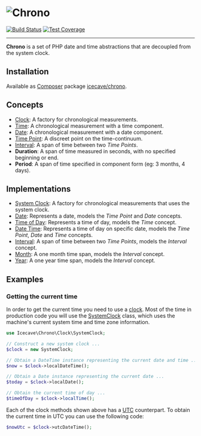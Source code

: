# ![Chrono]

[![Build Status]](http://travis-ci.org/IcecaveStudios/chrono)
[![Test Coverage]](http://icecave.com.au/chrono/artifacts/tests/coverage)

---

**Chrono** is a set of PHP date and time abstractions that are decoupled from the system clock.

## Installation

Available as [Composer](http://getcomposer.org) package [icecave/chrono](https://packagist.org/packages/icecave/chrono).

## Concepts

* [Clock](/IcecaveStudios/chrono/blob/master/lib/Icecave/Chrono/Clock/ClockInterface.php): A factory for chronological measurements.
* [Time](/IcecaveStudios/chrono/blob/master/lib/Icecave/Chrono/TimeInterface.php): A chronological measurement with a time component.
* [Date](/IcecaveStudios/chrono/blob/master/lib/Icecave/Chrono/DateInterface.php): A chronological measurement with a date component.
* [Time Point](/IcecaveStudios/chrono/blob/master/lib/Icecave/Chrono/TimePointInterface.php): A discreet point on the time-continuum.
* [Interval](/IcecaveStudios/chrono/blob/master/lib/Icecave/Chrono/Interval/IntervalInterface.php): A span of time between two *Time Points*.
* **Duration**: A span of time measured in seconds, with no specified beginning or end.
* **Period**: A span of time specified in component form (eg: 3 months, 4 days).

## Implementations

* [System Clock](/IcecaveStudios/chrono/blob/master/lib/Icecave/Chrono/Clock/SystemClock.php): A factory for chronological measurements that uses the system clock.
* [Date](/IcecaveStudios/chrono/blob/master/lib/Icecave/Chrono/Date.php): Represents a date, models the *Time Point* and *Date* concepts.
* [Time of Day](/IcecaveStudios/chrono/blob/master/lib/Icecave/Chrono/TimeOfDay.php): Represents a time of day, models the *Time* concept.
* [Date Time](/IcecaveStudios/chrono/blob/master/lib/Icecave/Chrono/DateTime.php): Represents a time of day on specific date, models the *Time Point*, *Date* and *Time* concepts.
* [Interval](/IcecaveStudios/chrono/blob/master/lib/Icecave/Chrono/Interval/Interval.php): A span of time between two *Time Points*, models the *Interval* concept.
* [Month](/IcecaveStudios/chrono/blob/master/lib/Icecave/Chrono/Interval/Month.php): A one month time span, models the *Interval* concept.
* [Year](/IcecaveStudios/chrono/blob/master/lib/Icecave/Chrono/Interval/Year.php): A one year time span, models the *Interval* concept.

## Examples

### Getting the current time

In order to get the current time you need to use a [clock](/IcecaveStudios/chrono/blob/master/lib/Icecave/Chrono/Clock/ClockInterface.php). Most of the time in production code you will use the [SystemClock](/IcecaveStudios/chrono/blob/master/lib/Icecave/Chrono/Clock/SystemClock.php) class, which uses the machine's current system time and time zone information.

```php
use Icecave\Chrono\Clock\SystemClock;

// Construct a new system clock ...
$clock = new SystemClock;

// Obtain a DateTime instance representing the current date and time ...
$now = $clock->localDateTime();

// Obtain a Date instance representing the current date ...
$today = $clock->localDate();

// Obtain the current time of day ...
$timeOfDay = $clock->localTime();
```

Each of the clock methods shown above has a [UTC](http://en.wikipedia.org/wiki/Coordinated_Universal_Time) counterpart. To obtain the current time in UTC you can use the following code:

```php
$nowUtc = $clock->utcDateTime();
```

<!-- references -->
[Chrono]: http://icecave.com.au/assets/img/project-icons/icon-chrono.png
[Build Status]: https://raw.github.com/IcecaveStudios/chrono/gh-pages/artifacts/images/icecave/regular/build-status.png
[Test Coverage]: https://raw.github.com/IcecaveStudios/chrono/gh-pages/artifacts/images/icecave/regular/coverage.png
